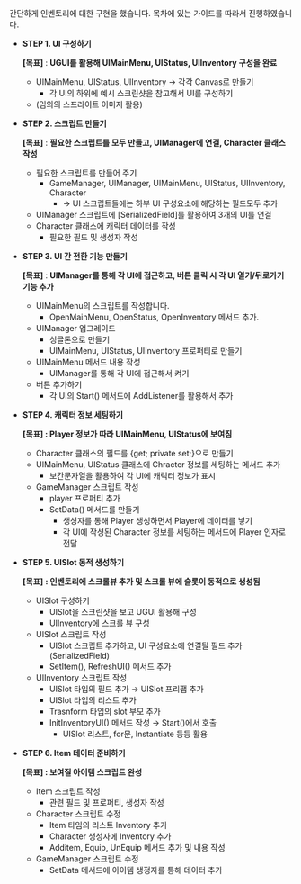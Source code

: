 간단하게 인벤토리에 대한 구현을 했습니다. 목차에 있는 가이드를 따라서 진행하였습니다.

- **STEP 1. UI 구성하기**
    
    **[목표]** : **UGUI를 활용해 UIMainMenu, UIStatus, UIInventory 구성을 완료**
    
    - UIMainMenu, UIStatus, UIInventory → 각각 Canvas로 만들기
        - 각 UI의 하위에 예시 스크린샷을 참고해서 UI를 구성하기
    - (임의의 스프라이트 이미지 활용)
- **STEP 2. 스크립트 만들기**
    
    **[목표]** : **필요한 스크립트를 모두 만들고, UIManager에 연결, Character 클래스 작성**
    
    - 필요한 스크립트를 만들어 주기
        - GameManager, UIManager, UIMainMenu, UIStatus, UIInventory, Character
            - → UI 스크립트들에는 하부 UI 구성요소에 해당하는 필드모두 추가
    - UIManager 스크립트에 [SerializedField]를 활용하여 3개의 UI를 연결
    - Character 클래스에 캐릭터 데이터를 작성
        - 필요한 필드 및 생성자 작성
- **STEP 3. UI 간 전환 기능 만들기**
    
    **[목표]** : **UIManager를 통해 각 UI에 접근하고, 버튼 클릭 시 각 UI 열기/뒤로가기 기능 추가**
    
    - UIMainMenu의 스크립트를 작성합니다.
        - OpenMainMenu, OpenStatus, OpenInventory 메서드 추가.
    - UIManager 업그레이드
        - 싱글톤으로 만들기
        - UIMainMenu, UIStatus, UIInventory 프로퍼티로 만들기
    - UIMainMenu 메서드 내용 작성
        - UIManager를 통해 각 UI에 접근해서 켜기
    - 버튼 추가하기
        - 각 UI의 Start() 메서드에 AddListener를 활용해서 추가
- **STEP 4. 캐릭터 정보 세팅하기**
    
    **[목표] : Player 정보가 따라 UIMainMenu, UIStatus에 보여짐**
    
    - Character 클래스의 필드를 {get; private set;}으로 만들기
    - UIMainMenu, UIStatus 클래스에 Chracter 정보를 세팅하는 메서드 추가
        - 보간문자열을 활용하여 각 UI에 캐릭터 정보가 표시
    - GameManager 스크립트 작성
        - player 프로퍼티 추가
        - SetData() 메서드를 만들기
            - 생성자를 통해 Player 생성하면서 Player에 데이터를 넣기
            - 각 UI에 작성된 Character 정보를 세팅하는 메서드에 Player 인자로 전달
- **STEP 5. UISlot 동적 생성하기**
    
    **[목표]** **: 인벤토리에 스크롤뷰 추가 및 스크롤 뷰에 슬롯이 동적으로 생성됨**
    
    - UISlot 구성하기
        - UISlot을 스크린샷을 보고 UGUI 활용해 구성
        - UIInventory에 스크롤 뷰 구성
    - UISlot 스크립트 작성
        - UISlot 스크립트 추가하고, UI 구성요소에 연결될 필드 추가(SerializedField)
        - SetItem(), RefreshUI() 메서드 추가
    - UIInventory 스크립트 작성
        - UISlot 타입의 필드 추가 → UISlot 프리팹 추가
        - UISlot 타입의 리스트 추가
        - Trasnform 타입의 slot 부모 추가
        - InitInventoryUI() 메서드 작성 → Start()에서 호출
            - UISlot 리스트, for문, Instantiate 등등 활용
- **STEP 6. Item 데이터 준비하기**
    
    **[목표] : 보여질 아이템 스크립트 완성**
    
    - Item 스크립트 작성
        - 관련 필드 및 프로퍼티, 생성자 작성
    - Character 스크립트 수정
        - Item 타임의 리스트 Inventory 추가
        - Character 생성자에 Inventory 추가
        - Additem, Equip, UnEquip 메서드 추가 및 내용 작성
    - GameManager 스크립트 수정
        - SetData 메서드에 아이템 생정자를 통해 데이터 추가
